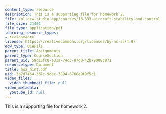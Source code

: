 ```yaml
---
content_type: resource
description: This is a supporting file for homework 2.
file: /ol-ocw-studio-app/courses/16-333-aircraft-stability-and-control-fall-2004/3a7d7464367c9dec38946768e949f5c1_hw2_hint.pdf
file_size: 21401
file_type: application/pdf
learning_resource_types:
- Assignments
license: https://creativecommons.org/licenses/by-nc-sa/4.0/
ocw_type: OCWFile
parent_title: Assignments
parent_type: CourseSection
parent_uid: 59d10fc0-a31a-74c3-07d0-42b79008c871
resourcetype: Document
title: hw2_hint.pdf
uid: 3a7d7464-367c-9dec-3894-6768e949f5c1
video_files:
  video_thumbnail_file: null
video_metadata:
  youtube_id: null
---
```

This is a supporting file for homework 2.